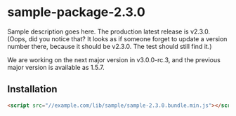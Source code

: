 
# sample-package-2.3.0
Sample description goes here. The production latest release is v2.3.0. (Oops, did you notice that? It looks as if someone forget to update a version number there, because it should be v2.3.0. The test should still find it.)

We are working on the next major version in v3.0.0-rc.3, and the previous major version is available as 1.5.7.

## Installation

```html
<script src="//example.com/lib/sample/sample-2.3.0.bundle.min.js"></script>
```
